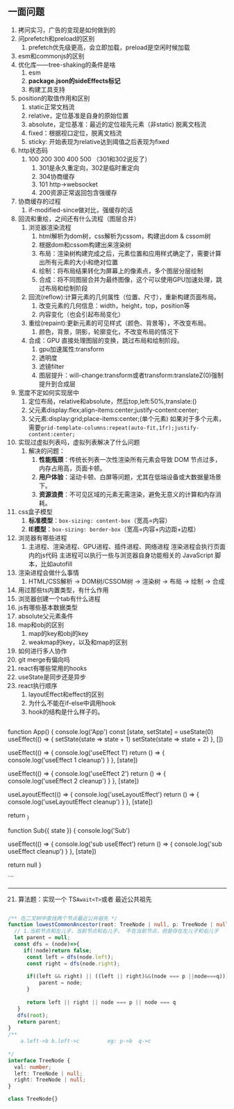 
## 一面问题
1. 拷问实习，广告的变现是如何做到的
2. 问prefetch和preload的区别
	1. prefetch优先级更高，会立即加载，preload是空闲时候加载
3. esm和commonjs的区别
4. 优化库——tree-shaking的条件是啥
	1. esm
	2. **package.json的sideEffects标记**
	3. 构建工具支持
5. position的取值作用和区别
	1. static正常文档流
	2. relative，定位基准是自身的原始位置
	3. absolute，定位基准：最近的定位祖先元素（非static) 脱离文档流
	4. fixed：根据视口定位，脱离文档流
	5. sticky: 开始表现为relative达到阈值之后表现为fixed
6. http状态码
	1. 100 200 300 400 500 （301和302说反了）
		1. 301是永久重定向，302是临时重定向
		2. 304协商缓存
		3. 101  http->websocket
		4. 200资源正常返回包含强缓存
7. 协商缓存的过程
	1. if-modified-since做对比，强缓存的话
8. 回流和重绘，之间还有什么流程（图层合并）
	1. 浏览器渲染流程
		1. html解析为dom树，css解析为cssom，构建出dom & cssom树
		2. 根据dom和cssom构建出来渲染树
		3. 布局：渲染树构建完成之后，元素位置和应用样式确定了，需要计算出所有元素的大小和绝对位置
		4. 绘制：将布局结果转化为屏幕上的像素点，多个图层分层绘制
		5. 合成：将不同图层合并为最终图像，这个可以使用GPU加速处理，跳过布局和绘制阶段
	2. 回流(reflow):计算元素的几何属性（位置、尺寸），重新构建页面布局。
		1. 改变元素的几何信息：width，height，top，position等
		2. 内容变化（也会引起布局变化）
	3. 重绘(repaint):更新元素的可见样式（颜色、背景等），不改变布局。
		1. 颜色，背景，阴影，轮廓变化，不改变布局的情况下
	4. 合成：GPU 直接处理图层的变换，跳过布局和绘制阶段。
		1. gpu加速属性:transform
		2. 透明度
		3. 滤镜filter
		4. 图层提升：will-change:transform或者transform:translateZ(0)强制提升到合成层
9. 宽度不定如何实现居中
	1. 定位布局，relative和absolute，然后top,left:50%,translate:()
	2. 父元素display:flex;align-items:center;justify-content:center;
	3. 父元素:display:grid;place-items:center;(单个元素) 如果对于多个元素，需要`grid-template-columns:repeat(auto-fit,1fr);justify-content:center;`
10. 实现过虚拟列表吗，虚拟列表解决了什么问题
	1. 解决的问题：
		1.  **性能瓶颈**：传统长列表一次性渲染所有元素会导致 DOM 节点过多，内存占用高，页面卡顿。
		2. **用户体验**：滚动卡顿、白屏等问题，尤其在低端设备或大数据量场景下。
		3. **资源浪费**：不可见区域的元素无需渲染，避免无意义的计算和内存消耗。
11. css盒子模型
	1.  **标准模型**：`box-sizing: content-box`（宽高=内容）
	2. **IE模型**：`box-sizing: border-box`（宽高=内容+内边距+边框）
12. 浏览器有哪些进程
	1. 主进程、渲染进程、GPU进程、插件进程、网络进程
	   渲染进程会执行页面内的js代码
	   主进程可以执行一些与浏览器自身功能相关的 JavaScript 脚本，比如autofill
13. 渲染进程会做什么事情
	1.  HTML/CSS解析 → DOM树/CSSOM树 → 渲染树 → 布局 → 绘制 → 合成
14. 用过那些ts内置类型，有什么作用
15. 浏览器创建一个tab有什么进程
16. js有哪些基本数据类型
17. absolute父元素条件
18. map和obj的区别
	1. map的key和obj的key
	2. weakmap的key，以及和map的区别
19. 如何进行多人协作
20. git merge有偏向吗
21. react有哪些常用的hooks
22. useState是同步还是异步
23. react执行顺序
	1. layoutEffect和effect的区别
	2. 为什么不能在if-else中调用hook
	3. hook的结构是什么样子的。
	   ```js
function App() {
  console.log('App')
  const [state, setState] = useState(0)
  useEffect(() => {
    setState(state => state + 1)
    setState(state => state + 2)
  }, [])

  useEffect(() => {
    console.log('useEffect 1')
    return () => {
      console.log('useEffect 1 cleanup')
    }
  }, [state])

  useEffect(() => {
    console.log('useEffect 2')
    return () => {
      console.log('useEffect 2 cleanup')
    }
  }, [state])

  useLayoutEffect(() => {
    console.log('useLayoutEffect')
    return () => {
      console.log('useLayoutEffect cleanup')
    }
  }, [state])

  return <Sub state={state} />
}

function Sub({ state }) {
  console.log('Sub')

  useEffect(() => {
    console.log('sub useEffect')
    return () => {
      console.log('sub useEffect cleanup')
    }
  }, [state])

  return null
}


<App/>
```


-----
21. 算法题：实现一个 TS`Await<T>`或者 最近公共祖先
```ts

/** 在二叉树中查找两个节点最近公共祖先 */
function lowestCommonAncestor(root: TreeNode | null, p: TreeNode | null, q: TreeNode | null): TreeNode | null {
  // 1.当前节点和左儿子，当前节点和右儿子， 不在当前节点，但是存在左儿子和右儿子
  let parent = null;
  const dfs = (node)=>{
     if(!node)return false;
      const left = dfs(node.left);
      const right = dfs(node.right);
      
      if((left && right) || ((left || right)&&(node === p ||node===q))){
          parent = node;
      }
      
      return left || right || node === p || node === q
   }
   dfs(root);
   return parent;
}
/**
    a.left->b b.left->c         eg: p->b  q->c
     
*/
interface TreeNode {
  val: number;
  left: TreeNode | null;
  right: TreeNode | null;
}

class TreeNode{}
```


